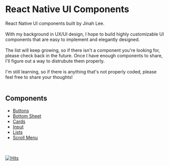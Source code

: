 # React Native UI Components

React Native UI components built by Jinah Lee.<br><br>
With my background in UX/UI design, I hope to build highly customizable UI components that are easy to implement and elegantly designed.<br><br>
The list will keep growing, so if there isn't a component you're looking for, please check back in the future. Once I have enough components to share, I'll figure out a way to distrubute them properly.<br><br>
I'm still learning, so if there is anything that's not properly coded, please feel free to share your thoughts!<br><br>

## Components

- [Buttons](https://github.com/brandnewjinah/react-native-ui/tree/master/components/Buttons)
- [Bottom Sheet](https://github.com/brandnewjinah/react-native-ui/tree/master/components/BottomSheet)
- [Cards](https://github.com/brandnewjinah/react-native-ui/tree/master/components/Cards)
- [Input](https://github.com/brandnewjinah/react-native-ui/tree/master/components/Input)
- [Lists](https://github.com/brandnewjinah/react-native-ui/tree/master/components/Lists)
- [Scroll Menu](https://github.com/brandnewjinah/react-native-ui/tree/master/components/ScrollMenu)

<br><br>
[![Hits](https://hits.seeyoufarm.com/api/count/incr/badge.svg?url=https%3A%2F%2Fgithub.com%2Fbrandnewjinah%2Freact-native-ui&count_bg=%2379C83D&title_bg=%23555555&icon=&icon_color=%23E7E7E7&title=hits&edge_flat=false)](https://hits.seeyoufarm.com)

